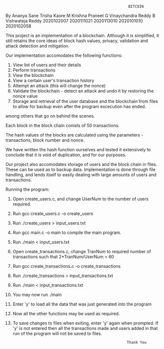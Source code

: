                                                             BITCOIN

By
Ananya Sane     Trisha Kaore        M Krishna Praneet       G Vinaychandra Reddy        B Vishwateja Reddy
2020102007      2020111021          2020113010              2020101010                  2020102058

This project is an implementation of a blockchain. Although it is simplified, it still retains the core ideas of block hash values, privacy, validation and attack detection and mitigation.

Our implementation accomodates the following functions:

1. View list of users and their details
2. Perform transactions
3. View the blockchain 
4. View a certain user's transaction history
5. Attempt an attack (this will change the nonce)
6. Validate the blockchain - detect an attack and undo it by restoring the nonce value
7. Storage and retrieval of the user database and the blockchain from files to allow for backup even after the program excecution has ended.

among others that go on behind the scenes.

Each block in the block chain conists of 50 transactions.

The hash values of the blocks are calculated using the parameters - transactions, block number and nonce.

We have written the hash function ourselves and tested it extensively to conclude that it is void of duplication, and for our purposes.

Our project also accomodates storage of users and the block chain in files. These can be used as to backup data.
Implementation is done through file handling, and lends itself to easily dealing with large amounts of users and transactions.

Running the program:

1. Open create_users.c, and change UserNum to the number of users required.
2. Run gcc create_users.c -o create_users
3. Run ./create_users > input_users.txt
4. Run gcc main.c -o main to compile the main program.
5. Run ./main < input_users.txt

6. Open create_transactions.c, change TranNum to required number of transactions such that 2*TranNum/UserNum < 60 
7. Run gcc create_transactions.c -o create_transactions
8. Run ./create_transactions > input_transactions.txt
9. Run ./main < input_transactions.txt

10. You may now run ./main
11. Enter 'y' to load all the data that was just generated into the program
12. Now all the other functions may be used as required.
13. To save changes to files when exiting, enter 'y' again when prompted. If 'y' is not entered then all the transactions made and users added in that run of the program will not be saved to files.

                                                            Thank You
